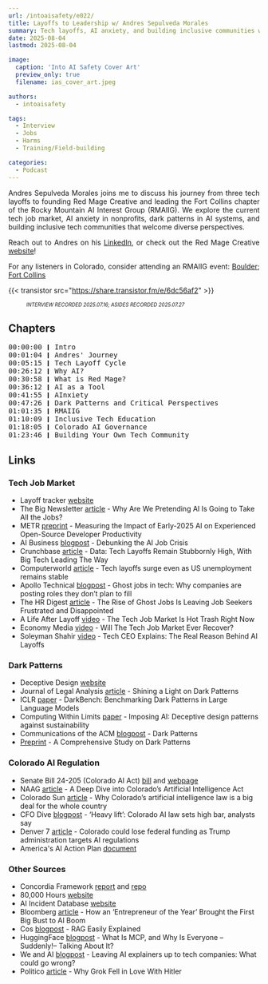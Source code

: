 ```yaml
---
url: /intoaisafety/e022/
title: Layoffs to Leadership w/ Andres Sepulveda Morales
summary: Tech layoffs, AI anxiety, and building inclusive communities with the founder of Red Mage Creative.
date: 2025-08-04
lastmod: 2025-08-04

image:
  caption: 'Into AI Safety Cover Art'
  preview_only: true
  filename: ias_cover_art.jpeg

authors:
  - intoaisafety

tags:
  - Interview
  - Jobs
  - Harms
  - Training/Field-building

categories:
  - Podcast
---
```


<div style="text-align: justify">
Andres Sepulveda Morales joins me to discuss his journey from three tech layoffs to founding Red Mage Creative and leading the Fort Collins chapter of the Rocky Mountain AI Interest Group (RMAIIG). We explore the current tech job market, AI anxiety in nonprofits, dark patterns in AI systems, and building inclusive tech communities that welcome diverse perspectives.

Reach out to Andres on his [LinkedIn](https://www.linkedin.com/in/andres-sepulveda-morales/), or check out the Red Mage Creative [website](https://redmage.cc/)!

For any listeners in Colorado, consider attending an RMAIIG event: [Boulder](https://www.meetup.com/rmaiig/); [Fort Collins](https://www.meetup.com/fort-collins-ai-for-everyone-rmaiig/events/307983383/?eventOrigin=group_upcoming_events)
</div>

{{< transistor src="https://share.transistor.fm/e/6dc56af2" >}}
<div style="font-size: x-small;font-style: italic;padding-left: 2.25rem;">INTERVIEW RECORDED 2025.07.16; ASIDES RECORDED 2025.07.27</div>

## Chapters

<div style="text-align: left; font-family:monospace;">
00:00:00 ❙ Intro<br>
00:01:04 ❙ Andres' Journey<br>
00:05:15 ❙ Tech Layoff Cycle<br>
00:26:12 ❙ Why AI?<br>
00:30:58 ❙ What is Red Mage?<br>
00:36:12 ❙ AI as a Tool<br>
00:41:55 ❙ AInxiety<br>
00:47:26 ❙ Dark Patterns and Critical Perspectives<br>
01:01:35 ❙ RMAIIG<br>
01:10:09 ❙ Inclusive Tech Education<br>
01:18:05 ❙ Colorado AI Governance<br>
01:23:46 ❙ Building Your Own Tech Community
</div>

## Links
### Tech Job Market
- Layoff tracker [website](https://layoffs.fyi/)
- The Big Newsletter [article](https://www.thebignewsletter.com/p/why-are-we-pretending-ai-is-going) - Why Are We Pretending AI Is Going to Take All the Jobs?
- METR [preprint](https://metr.org/blog/2025-07-10-early-2025-ai-experienced-os-dev-study/) - Measuring the Impact of Early-2025 AI on Experienced Open-Source Developer Productivity
- AI Business [blogpost](https://aibusiness.com/responsible-ai/debunking-the-ai-job-crisis) - Debunking the AI Job Crisis
- Crunchbase [article](https://news.crunchbase.com/layoffs/big-tech-leads-workforce-cuts-msft-amzn/) - Data: Tech Layoffs Remain Stubbornly High, With Big Tech Leading The Way
- Computerworld [article](https://www.computerworld.com/article/4003261/tech-layoffs-surge-even-as-us-unemployment-remains-stable.html) - Tech layoffs surge even as US unemployment remains stable
- Apollo Technical [blogpost](https://www.apollotechnical.com/ghost-jobs-in-tech-why-companies-are-posting-roles-they-dont-plan-to-fill/) - Ghost jobs in tech: Why companies are posting roles they don’t plan to fill
- The HR Digest [article](https://www.thehrdigest.com/the-rise-of-ghost-jobs-is-leaving-job-seekers-frustrated-and-disappointed/) - The Rise of Ghost Jobs Is Leaving Job Seekers Frustrated and Disappointed
- A Life After Layoff [video](https://www.youtube.com/watch?v=rp06jQIYQ-w) -
The Tech Job Market Is Hot Trash Right Now
- Economy Media [video](https://www.youtube.com/watch?v=ppYtD18CokI) -
Will The Tech Job Market Ever Recover?
- Soleyman Shahir [video](https://www.youtube.com/watch?v=X0aYO8GMB4c) -
Tech CEO Explains: The Real Reason Behind AI Layoffs

### Dark Patterns
- Deceptive Design [website](https://www.deceptive.design)
- Journal of Legal Analysis [article](https://www.researchgate.net/publication/350340175_Shining_a_Light_on_Dark_Patterns) - Shining a Light on Dark Patterns
- ICLR [paper](https://arxiv.org/abs/2503.10728) - DarkBench: Benchmarking Dark Patterns in Large Language Models
- Computing Within Limits [paper](https://computingwithinlimits.org/2025/papers/limits2025-beigon-imposing-ai.pdf) - Imposing AI: Deceptive design patterns against sustainability
- Communications of the ACM [blogpost](https://cacm.acm.org/practice/dark-patterns/) - Dark Patterns
- [Preprint](https://arxiv.org/html/2412.09147v1) - A Comprehensive Study on Dark Patterns

### Colorado AI Regulation
- Senate Bill 24-205 (Colorado AI Act) [bill](https://leg.colorado.gov/sites/default/files/2024a_205_signed.pdf) and [webpage](https://leg.colorado.gov/bills/sb24-205)
- NAAG [article](https://www.naag.org/attorney-general-journal/a-deep-dive-into-colorados-artificial-intelligence-act/) - A Deep Dive into Colorado’s Artificial Intelligence Act
- Colorado Sun [article](https://coloradosun.com/2025/04/23/colorado-artificial-intelligence-law-ai/) - Why Colorado’s artificial intelligence law is a big deal for the whole country
- CFO Dive [blogpost](https://www.cfodive.com/news/a-heavy-lift-colorado-ai-law-sets-high-bar-analysts-say/753025/) - ‘Heavy lift’: Colorado AI law sets high bar, analysts say
- Denver 7 [article](https://www.denver7.com/money/science-and-tech/colorado-could-lose-funding-as-trump-administration-targets-ai-regulations) - Colorado could lose federal funding as Trump administration targets AI regulations
- America's AI Action Plan [document](https://www.whitehouse.gov/wp-content/uploads/2025/07/Americas-AI-Action-Plan.pdf)

### Other Sources
- Concordia Framework [report](https://arxiv.org/abs/2312.03664) and [repo](https://github.com/google-deepmind/concordia)
- 80,000 Hours [website](https://80000hours.org)
- AI Incident Database [website](https://incidentdatabase.ai)
- Bloomberg [article](https://www.bloomberg.com/news/features/2025-07-30/startup-builder-ai-goes-from-1-5-billion-unicorn-to-bankruptcy) - How an ‘Entrepreneur of the Year’ Brought the First Big Bust to AI Boom
- Cos [blogpost](https://cosminnovac.medium.com/rag-easily-explained-3d443eb1cd10) - RAG Easily Explained
- HuggingFace [blogpost](https://huggingface.co/blog/Kseniase/mcp) - What Is MCP, and Why Is Everyone – Suddenly!– Talking About It?
- We and AI [blogpost](https://weandai.org/leaving-ai-explainers-up-to-tech-companies-what-could-go-wrong/) - Leaving AI explainers up to tech companies: What could go wrong?
- Politico [article](https://www.politico.com/news/magazine/2025/07/10/musk-grok-hitler-ai-00447055) - Why Grok Fell in Love With Hitler

<!-- end of the list -->
